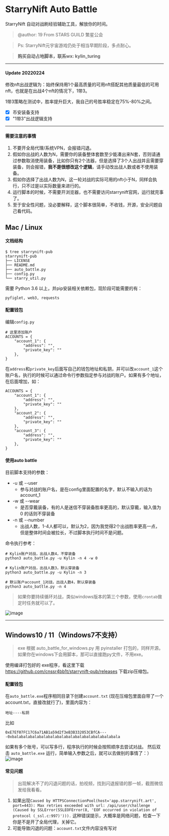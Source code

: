 # StarryNift Auto Battle


StarryNift 自动对战刷经验辅助工具，解放你的时间。
>@author: 19 From STARS GUILD 繁星公会

>Ps: StarryNift元宇宙游戏仍处于相当早期阶段，多点耐心。

>**购买自动占地脚本，联系wx: kylin_turing**

----
#### Update 20220224
修改nft出战逻辑为：始终保持用1个最高质量的可用nft搭配其他质量最低的可用nft，也就是在出战4个nft的情况下，1带3。

1带3策略在测试中，胜率提升巨大，我自己的号胜率稳定在75%-80%之间。

- [x] 币安装备支持
- [x] "1带3"出战逻辑支持

----

#### 需要注意的事情
1. 不要开全局代理/系统VPN，会报错闪退。
2. 假如你出战的人数为N，需要你的装备整体套数至少能凑出来N套，否则请通过参数取消使用装备，比如你只有2个法器，但是选择了3个人出战并且需要穿装备，则会报错，**我不是很想改这个逻辑**，请手动改出战人数或者不使用装备。
3. 假如你选择了出战人数为N，这一轮对战的实际可用的nft小于N，同样会执行，只不过是以实际数量来进行的。
4. 运行脚本的时候，不需要开浏览器，也不需要访问starrynift官网，运行就完事了。
5. 至于安全性问题，没必要解释，这个脚本很简单，不收钱，开源，安全问题自己看代码。

## Mac / Linux
#### 文档结构
```
$ tree starrynift-pub
starrynift-pub
├── LICENSE
├── README.md
├── auto_battle.py
├── config.py
└── starry_util.py
```

需要 Python 3.6 以上，并pip安装相关依赖包，现阶段可能需要的有：
```
pyfiglet, web3, requests
```
#### 配置钱包
编辑`config.py`
```
# 这里添加账户
ACCOUNTS = {
    "account_1": {
        "address": "",
        "private_key": ""
    },
}
```
在`address`和`private_key`后面写自己的钱包地址和私钥，并可以改`account_1`这个账户名，执行的时候可以通过命令行参数指定参与对战的账户。如果有多个地址，在后面增加，如：
```
ACCOUNTS = {
    "account_1": {
        "address": "",
        "private_key": ""
    },
    "account_2": {
        "address": "",
        "private_key": ""
    },
    "account_3": {
        "address": "",
        "private_key": ""
    },
}
```
#### 使用auto battle
目前脚本支持的参数：

- -u 或 --user
    - 参与对战的账户名，是在config里面配置的名字，默认不输入的话为 account_1
- -w 或 --wear
    - 是否穿戴装备，有的人是迷信不穿装备胜率更高的，默认穿戴，输入值为 0 的话则不穿装备
- -n 或 --number
    - 出战人数，1-4人都可以，默认为2，因为我觉得2个出战胜率更高一点，但是整体时间会被拉长，不过脚本执行时间不是问题。

命令执行参考：
```
# Kylin账户对战，出战人数4，不穿装备
python3 auto_battle.py -u Kylin -n 4 -w 0

# Kylin账户对战，出战人数3，默认穿装备
python3 auto_battle.py -u Kylin -n 3

# 默认账户account_1对战，出战人数4，默认穿装备
python3 auto_battle.py -n 4
```
> 如果你要持续循环对战，类似windows版本的第三个参数，使用`crontab`做定时任务就可以了。

![image](https://user-images.githubusercontent.com/5326766/155452342-011f9b75-9009-4e53-b158-1372d1777b40.png)

----

## Windows10 / 11（Windows7不支持）
> exe 根据 auto_battle_for_windows.py 用 pyinstaller 打包的，同样开源。
如果你在windows下会用脚本，那可以直接跑py文件，不用exe。

使用编译打包好的 exe程序，看这里下载 https://github.com/cnssr4bb1t/starrynift-pub/releases
下载zip压缩包。
#### 配置钱包
在`auto_battle.exe`程序相同目录下创建`account.txt` (现在压缩包里面自带了一个account.txt，直接改就行了)，里面内容为：
```
地址----私钥
```
比如
```
0xE7Ef07FC17C6a71AB1a59d2f3eB3B332053CBfCA----0xbalabalabalabalabalabalabalabalabalabalabalabala
```
如果有多个账号，可以写多行，程序执行的时候会按照顺序去尝试对战。
然后双击 `auto_battle.exe` 运行，简单输入参数之后，就可以去做别的事情了：）
![image](https://user-images.githubusercontent.com/5326766/149615304-2b91e4a1-2b21-42a4-935a-33ad1bf23ae2.png)

#### 常见问题
> 出现解决不了的闪退问题的话，拍视频，找到闪退报错的那一帧，截图微信发给我看看。

1. 如果出现`Caused by HTTPSConnectionPool(host='app.starrynift.art', port=443): Max retries exceeded with url: /api/user/challenge (Caused by SSLError(SSLEOFError(8, 'EOF occurred in violation of protocol (_ssl.c:997)'))).` 这种错误提示，大概率是网络问题，检查一下你是不是开了全局代理，关掉它。
2. 可能导致闪退的问题：`account.txt`文件内容没有写对
